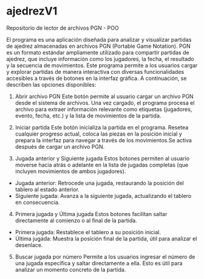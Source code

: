 # ajedrezV1
Repositorio de lector de archivos PGN - POO

El programa es una aplicación diseñada para analizar y visualizar partidas de ajedrez almacenadas en archivos PGN (Portable Game Notation). PGN es un formato estándar ampliamente utilizado para compartir partidas de ajedrez, que incluye información como los jugadores, la fecha, el resultado y la secuencia de movimientos. Este programa permite a los usuarios cargar y explorar partidas de manera interactiva con diversas funcionalidades accesibles a través de botones en la interfaz gráfica. A continuación, se describen las opciones disponibles:

1. Abrir archivo PGN
Este botón permite al usuario cargar un archivo PGN desde el sistema de archivos. Una vez cargado, el programa procesa el archivo para extraer información relevante como etiquetas (jugadores, evento, fecha, etc.) y la lista de movimientos de la partida.

2. Iniciar partida
Este botón inicializa la partida en el programa. Resetea cualquier progreso actual, coloca las piezas en la posición inicial y prepara la interfaz para navegar a través de los movimientos.Se activa después de cargar un archivo PGN.

3. Jugada anterior y Siguiente jugada
Estos botones permiten al usuario moverse hacia atrás o adelante en la lista de jugadas completas (que incluyen movimientos de ambos jugadores).

- Jugada anterior: Retrocede una jugada, restaurando la posición del tablero al estado anterior.
- Siguiente jugada: Avanza a la siguiente jugada, actualizando el tablero en consecuencia.

4. Primera jugada y Última jugada
Estos botones facilitan saltar directamente al comienzo o al final de la partida.

- Primera jugada: Restablece el tablero a su posición inicial.
- Última jugada: Muestra la posición final de la partida, útil para analizar el desenlace.

5. Buscar jugada por número
Permite a los usuarios ingresar el número de una jugada específica y saltar directamente a ella. Esto es útil para analizar un momento concreto de la partida.
